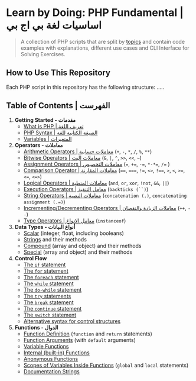 # Learn by Doing: PHP Fundamental | اساسيات لغة بي اج بي

> A collection of PHP scripts that are split by [topics](#table-of-contents) and contain code examples with explanations, different use cases and CLI Interface for Solving Exercises.

## How to Use This Repository

Each PHP script in this repository has the following structure:
.....

## Table of Contents | الفهرست

1. **Getting Started - مقدمات**
   - [What is PHP | تعريف اللغة](src/getting_started/what_is_php.md)
   - [PHP Syntax | الصيغة الكتابية للغة](src/getting_started/php_syntax.md)
   - [Variables | المتغيرات](src/getting_started/VariablesTest.php)
2. **Operators - معاملات**
   - [Arithmetic Operators | معاملات حسابية](src/operators/ArithmeticTest.php) (`+`, `-`, `*`, `/`, `%`, `**`)
   - [Bitwise Operators | معاملات البت](src/operators/BitwiseTest.php) (`&`, `|`, `^`, `>>`, `<<`, `~`)
   - [Assignment Operators | معاملات التخصيص](src/operators/AssigmentTest.php) (`=`, `+=`, `-=`, `*-*=`, `/=` )
   - [Comparison Operator | معاملات المقارنة](src/operators/ComparisonTest.php) (`==`, `===`, `!=`, `<>`, `!==`, `>`, `<`, `>=`, `<=`, `<=>`)
   - [Logical Operators | معاملات المنطية](src/operators/LogicalTest.php) (`and`, `or`, `xor`, `!not`, `&&`, `||`)
   - [Execution Operators | معامل التنفيذ](src/operators/ExecutionTest.php) (` backticks (``) `)
   - [String Operators | معاملات النصية](src/operators/StringTest.php) (`concatenation (.)`, `concatenating assignment (.=)`)
   - [Incrementing/Decrementing Operators | معاملات الزيادة والنقصان](src/operators/IncTest.php) (`++`, `--`)
   - [Type Operators | معامل الانواع](src/operators/TypeTest.php) (`instanceof`)
3. **Data Types - أنواع البيانات**
   - [Scalar](src/data_types/ScalarTest.php) (integer, float, including booleans)
   - [Strings](src/data_types/StringsTest.php) and their methods
   - [Compound](src/data_types/ArrayTest.php) (array and object) and their methods
   - [Special](src/data_types/SpecialTest.php) (array and object) and their methods
4. **Control Flow**
   - [The `if` statement](src/control_flow/IfTest.php)
   - [The `for` statement](src/control_flow/ForTest.php)
   - [The `foreach` statement](src/control_flow/ForeachTest.php)
   - [The `while` statement](src/control_flow/WhileTest.php)
   - [The `do-while` statement](src/control_flow/DowhileTest.php)
   - [The `try` statements](src/control_flow/TryTest.php)
   - [The `break` statement](src/control_flow/BreakTest.php)
   - [The `continue` statement](src/control_flow/ContinueTest.php)
   - [The `switch` statement](src/control_flow/SwitchTest.php)
   - [Alternative syntax for control structures](src/control_flow/AlternativeSyntaxTest.php)
5. **Functions - الدوال**
   - [Function Definition](src/functions/FunctionDefinitionTest.php) (`function` and `return` statements)
   - [Function Arguments](src/functions/FunctionDefaultArgumentsTest.php) (with `default` arguments)
   - [Variable Functions](src/functions/FunctionVariableTest.php)
   - [Internal (built-in) Functions](src/unctions/FunctionBuiltInTest.php)
   - [Anonymous Functions](src/functions/FunctionAnonymousTest.php)
   - [Scopes of Variables Inside Functions](src/functions/FunctionScopesTest.php) (`global` and `local` statements)
   - [Documentation Strings](src/functions/FunctionDocumentationStringTest.php)

